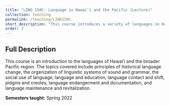 ```yaml
---
title: "LING 150C: Language in Hawaiʻi and the Pacific (Lecture)"
collection: teaching
permalink: /teaching/LING150C
short_description: "This course introduces a variety of languages in Hawaiʻi and the broader Pacific."
order: 3
---
```


## Full Description
This course is an introduction to the languages of Hawai’i and the broader Pacific region.  The topics covered include principles of historical language change, the organization of linguistic systems of sound and grammar, the social use of language, language and education, language contact and shift, pidgins and creoles, language endangerment and documentation, and language maintenance and revitalization. 

**Semesters taught:** Spring 2022